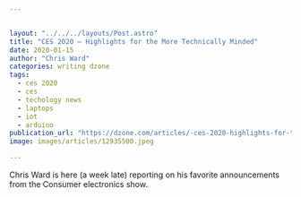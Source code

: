 ```yaml
---


layout: "../../../layouts/Post.astro"
title: "CES 2020 — Highlights for the More Technically Minded"
date: 2020-01-15
author: "Chris Ward"
categories: writing dzone
tags: 
  - ces 2020
  - ces
  - techology news
  - laptops
  - iot
  - arduino
publication_url: "https://dzone.com/articles/-ces-2020-highlights-for-the-more-technically-mind"
image: images/articles/12935500.jpeg

---
```

Chris Ward is here (a week late) reporting on his favorite announcements from the Consumer electronics show.

